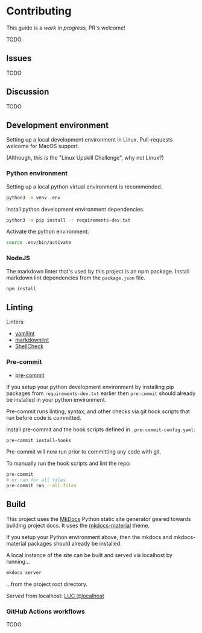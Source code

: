 # Contributing #

This guide is a _work in progress_, PR's welcome!

TODO

## Issues ##

TODO

## Discussion ##

TODO

## Development environment ##

Setting up a local development environment in Linux. Pull-requests welcome for
MacOS support. 

(Although, this _is_ the "Linux Upskill Challenge", why not Linux?)

### Python environment ###

Setting up a local python virtual environment is recommended.

```bash
python3 -m venv .env
```

Install python development environment dependencies.

```bash
python3 -m pip install -r requirements-dev.txt
```

Activate the python environment:

```bash
source .env/bin/activate
```

### NodeJS ###

The markdown linter that's used by this project is an npm package. Install
markdown lint dependencies from the `package.json` file.

```bash
npm install
```

## Linting ##

Linters:

* [yamllint](https://yamllint.readthedocs.io/en/stable/index.html)
* [markdownlint](https://github.com/DavidAnson/markdownlint)
* [ShellCheck](https://github.com/koalaman/shellcheck)

### Pre-commit ###

* [pre-commit](https://pre-commit.com/)

If you setup your python development environment by installing pip packages
from `requirements-dev.txt` earlier then `pre-commit` should already be
installed in your python environment.

Pre-commit runs linting, syntax, and other checks via git hook scripts that
run before code is committed.

Install pre-commit and the hook scripts defined in `.pre-commit-config.yaml`:

```bash
pre-commit install-hooks
```

Pre-commit will now run prior to committing any code with git.

To manually run the hook scripts and lint the repo:

```bash
pre-commit
# or run for all files
pre-commit run --all-files
```

## Build ##

This project uses the [MkDocs](https://www.mkdocs.org/) Python static site
generator geared towards building project docs. It uses the
[mkdocs-material](https://github.com/squidfunk/mkdocs-material) theme.

If you setup your Python environment above, then the mkdocs and mkdocs-material
packages should already be installed.

A local instance of the site can be built and served via localhost by running...

```bash
mkdocs server
```

...from the project root directory.

Served from localhost: [LUC @localhost](http://127.0.0.1:8000)

### GitHub Actions workflows ###

TODO
